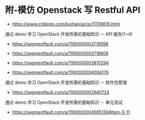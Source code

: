 # 附-模仿 Openstack 写 Restful API

- https://www.cnblogs.com/luohaixian/p/11706616.html

通过 demo 学习 OpenStack 开发所需的基础知识 -- API 服务(1~4)

- https://segmentfault.com/a/1190000003718598

- https://segmentfault.com/a/1190000003718606

- https://segmentfault.com/a/1190000003810294

- https://segmentfault.com/a/1190000004004179

通过 demo 学习 OpenStack 开发所需的基础知识 -- 软件包管理

- https://segmentfault.com/a/1190000002940724

通过 demo 学习 OpenStack 开发所需的基础知识 -- 单元测试

- https://segmentfault.com/a/1190000004595130#item-3-11
